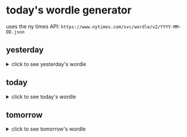 # today's wordle generator

uses the ny times API: `https://www.nytimes.com/svc/wordle/v2/YYYY-MM-DD.json`

## yesterday

<details>
    <summary>click to see yesterday's wordle</summary>

    dingy

</details>

## today

<details>
    <summary>click to see today's wordle</summary>

    total

</details>

## tomorrow

<details>
    <summary>click to see tomorrow's wordle</summary>

    cloak

</details>
